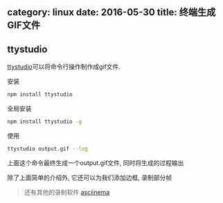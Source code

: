 category: linux
date: 2016-05-30
title: 终端生成GIF文件
---
## ttystudio
[ttystudio](https://github.com/chjj/ttystudio)可以将命令行操作制作成gif文件.

安装
```bash
npm install ttystudio
```
全局安装
```bash
npm install ttystudio -g
```
使用
```bash
ttystudio output.gif --log
```
上面这个命令最终生成一个output.gif文件, 同时将生成的过程输出

除了上面简单的介绍外, 它还可以为我们添加边框, 录制部分帧

> 还有其他的录制软件 [asciinema](https://asciinema.org)
